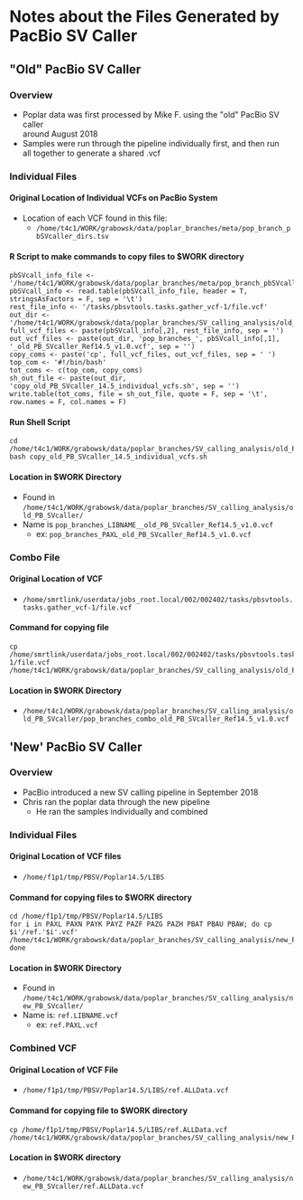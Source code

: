 # Notes about the Files Generated by PacBio SV Caller

## "Old" PacBio SV Caller
### Overview
* Poplar data was first processed by Mike F. using the "old" PacBio SV caller \
around August 2018
* Samples were run through the pipeline individually first, and then run \
all together to generate a shared .vcf
### Individual Files
#### Original Location of Individual VCFs on PacBio System
* Location of each VCF found in this file: 
  * `/home/t4c1/WORK/grabowsk/data/poplar_branches/meta/pop_branch_pbSVcaller_dirs.tsv`
#### R Script to make commands to copy files to $WORK directory
```
pbSVcall_info_file <- '/home/t4c1/WORK/grabowsk/data/poplar_branches/meta/pop_branch_pbSVcaller_dirs.tsv'
pbSVcall_info <- read.table(pbSVcall_info_file, header = T, stringsAsFactors = F, sep = '\t')
rest_file_info <- '/tasks/pbsvtools.tasks.gather_vcf-1/file.vcf'
out_dir <- '/home/t4c1/WORK/grabowsk/data/poplar_branches/SV_calling_analysis/old_PB_SVcaller/'
full_vcf_files <- paste(pbSVcall_info[,2], rest_file_info, sep = '')
out_vcf_files <- paste(out_dir, 'pop_branches_', pbSVcall_info[,1], '_old_PB_SVcaller_Ref14.5_v1.0.vcf', sep = '')
copy_coms <- paste('cp', full_vcf_files, out_vcf_files, sep = ' ')
top_com <- '#!/bin/bash'
tot_coms <- c(top_com, copy_coms)
sh_out_file <- paste(out_dir, 'copy_old_PB_SVcaller_14.5_individual_vcfs.sh', sep = '')
write.table(tot_coms, file = sh_out_file, quote = F, sep = '\t', row.names = F, col.names = F)
```
#### Run Shell Script
```
cd /home/t4c1/WORK/grabowsk/data/poplar_branches/SV_calling_analysis/old_PB_SVcaller
bash copy_old_PB_SVcaller_14.5_individual_vcfs.sh
```
#### Location in $WORK Directory
* Found in `/home/t4c1/WORK/grabowsk/data/poplar_branches/SV_calling_analysis/old_PB_SVcaller/`
* Name is `pop_branches_LIBNAME__old_PB_SVcaller_Ref14.5_v1.0.vcf`
  * ex: `pop_branches_PAXL_old_PB_SVcaller_Ref14.5_v1.0.vcf`
### Combo File
#### Original Location of VCF
* `/home/smrtlink/userdata/jobs_root.local/002/002402/tasks/pbsvtools.tasks.gather_vcf-1/file.vcf`
#### Command for copying file
```
cp /home/smrtlink/userdata/jobs_root.local/002/002402/tasks/pbsvtools.tasks.gather_vcf-1/file.vcf /home/t4c1/WORK/grabowsk/data/poplar_branches/SV_calling_analysis/old_PB_SVcaller/pop_branches_combo_old_PB_SVcaller_Ref14.5_v1.0.vcf
```
#### Location in $WORK Directory
* `/home/t4c1/WORK/grabowsk/data/poplar_branches/SV_calling_analysis/old_PB_SVcaller/pop_branches_combo_old_PB_SVcaller_Ref14.5_v1.0.vcf`

## 'New' PacBio SV Caller
### Overview
* PacBio introduced a new SV calling pipeline in September 2018
* Chris ran the poplar data through the new pipeline
  * He ran the samples individually and combined
### Individual Files
#### Original Location of VCF files
* `/home/f1p1/tmp/PBSV/Poplar14.5/LIBS`
#### Command for copying files to $WORK directory
```
cd /home/f1p1/tmp/PBSV/Poplar14.5/LIBS
for i in PAXL PAXN PAYK PAYZ PAZF PAZG PAZH PBAT PBAU PBAW; do cp $i'/ref.'$i'.vcf' /home/t4c1/WORK/grabowsk/data/poplar_branches/SV_calling_analysis/new_PB_SVcaller; done
```
#### Location in $WORK Directory
* Found in `/home/t4c1/WORK/grabowsk/data/poplar_branches/SV_calling_analysis/new_PB_SVcaller/`
* Name is: `ref.LIBNAME.vcf`
  * ex: `ref.PAXL.vcf`
### Combined VCF
#### Original Location of VCF File
* `/home/f1p1/tmp/PBSV/Poplar14.5/LIBS/ref.ALLData.vcf`
#### Command for copying file to $WORK directory
```
cp /home/f1p1/tmp/PBSV/Poplar14.5/LIBS/ref.ALLData.vcf /home/t4c1/WORK/grabowsk/data/poplar_branches/SV_calling_analysis/new_PB_SVcaller
```
#### Location in $WORK directory
* `/home/t4c1/WORK/grabowsk/data/poplar_branches/SV_calling_analysis/new_PB_SVcaller/ref.ALLData.vcf`



